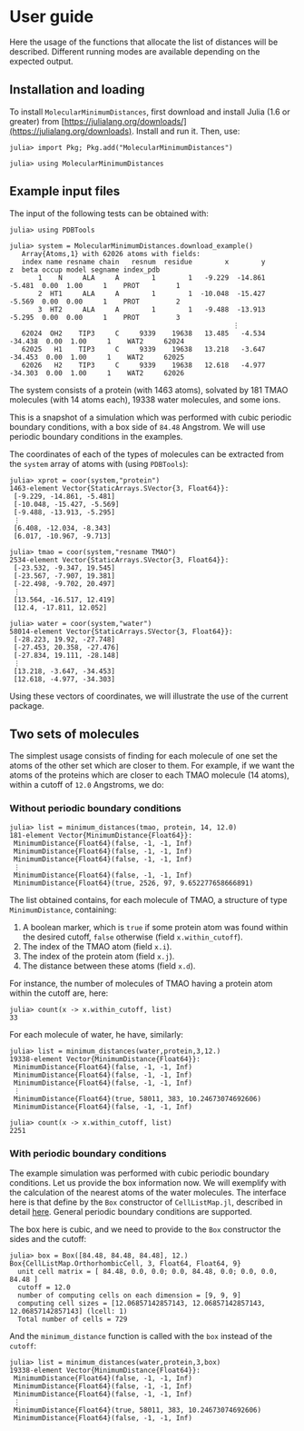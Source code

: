 # User guide

Here the usage of the functions that allocate the list of distances will be described. Different running modes are available depending on the expected output.

## Installation and loading

To install `MolecularMinimumDistances`, first download and install Julia (1.6 or greater) from [https://julialang.org/downloads/](https://julialang.org/downloads). Install and run it. Then, use:

```julia-repl
julia> import Pkg; Pkg.add("MolecularMinimumDistances")

julia> using MolecularMinimumDistances
```

## Example input files

The input of the following tests can be obtained with:

```julia-repl
julia> using PDBTools

julia> system = MolecularMinimumDistances.download_example() 
   Array{Atoms,1} with 62026 atoms with fields:
   index name resname chain   resnum  residue        x        y        z  beta occup model segname index_pdb
       1    N     ALA     A        1        1   -9.229  -14.861   -5.481  0.00  1.00     1    PROT         1
       2  HT1     ALA     A        1        1  -10.048  -15.427   -5.569  0.00  0.00     1    PROT         2
       3  HT2     ALA     A        1        1   -9.488  -13.913   -5.295  0.00  0.00     1    PROT         3
                                                       ⋮ 
   62024  OH2    TIP3     C     9339    19638   13.485   -4.534  -34.438  0.00  1.00     1    WAT2     62024
   62025   H1    TIP3     C     9339    19638   13.218   -3.647  -34.453  0.00  1.00     1    WAT2     62025
   62026   H2    TIP3     C     9339    19638   12.618   -4.977  -34.303  0.00  1.00     1    WAT2     62026

```
The system consists of a protein (with 1463 atoms), solvated by 181 TMAO molecules (with 14 atoms each), 19338 water molecules, and some ions. 

This is a snapshot of a simulation which was performed with cubic periodic boundary conditions, with a box side of `84.48` Angstrom. We will use periodic boundary conditions in the examples. 

The coordinates of each of the types of molecules can be extracted from the `system` array of atoms with (using `PDBTools`):

```julia-repl
julia> xprot = coor(system,"protein")
1463-element Vector{StaticArrays.SVector{3, Float64}}:
 [-9.229, -14.861, -5.481]
 [-10.048, -15.427, -5.569]
 [-9.488, -13.913, -5.295]
 ⋮
 [6.408, -12.034, -8.343]
 [6.017, -10.967, -9.713]

julia> tmao = coor(system,"resname TMAO")
2534-element Vector{StaticArrays.SVector{3, Float64}}:
 [-23.532, -9.347, 19.545]
 [-23.567, -7.907, 19.381]
 [-22.498, -9.702, 20.497]
 ⋮
 [13.564, -16.517, 12.419]
 [12.4, -17.811, 12.052]

julia> water = coor(system,"water")
58014-element Vector{StaticArrays.SVector{3, Float64}}:
 [-28.223, 19.92, -27.748]
 [-27.453, 20.358, -27.476]
 [-27.834, 19.111, -28.148]
 ⋮
 [13.218, -3.647, -34.453]
 [12.618, -4.977, -34.303]
```

Using these vectors of coordinates, we will illustrate the use of the current package.

## Two sets of molecules

The simplest usage consists of finding for each molecule of one set the atoms of the other set which are closer to them. For example, if we want the atoms of the proteins which are closer to each TMAO molecule (14 atoms), within a cutoff of `12.0` Angstroms, we do:

### Without periodic boundary conditions

```julia-repl
julia> list = minimum_distances(tmao, protein, 14, 12.0)
181-element Vector{MinimumDistance{Float64}}:
 MinimumDistance{Float64}(false, -1, -1, Inf)
 MinimumDistance{Float64}(false, -1, -1, Inf)
 MinimumDistance{Float64}(false, -1, -1, Inf)
 ⋮
 MinimumDistance{Float64}(false, -1, -1, Inf)
 MinimumDistance{Float64}(true, 2526, 97, 9.652277658666891)
```

The list obtained contains, for each molecule of TMAO, a structure of type `MinimumDistance`, containing:
1. A boolean marker, which is `true` if some protein atom was found within the desired cutoff, `false` otherwise (field `x.within_cutoff`).
2. The index of the TMAO atom (field `x.i`).
3. The index of the protein atom (field `x.j`).
4. The distance between these atoms (field `x.d`).

For instance, the number of molecules of TMAO having a protein atom within the cutoff are, here:
```julia-repl
julia> count(x -> x.within_cutoff, list)
33
```

For each molecule of water, he have, similarly:

```julia-repl
julia> list = minimum_distances(water,protein,3,12.)
19338-element Vector{MinimumDistance{Float64}}:
 MinimumDistance{Float64}(false, -1, -1, Inf)
 MinimumDistance{Float64}(false, -1, -1, Inf)
 MinimumDistance{Float64}(false, -1, -1, Inf)
 ⋮
 MinimumDistance{Float64}(true, 58011, 383, 10.24673074692606)
 MinimumDistance{Float64}(false, -1, -1, Inf)

julia> count(x -> x.within_cutoff, list)
2251
```

### With periodic boundary conditions

The example simulation was performed with cubic periodic boundary conditions. Let us provide the box information now. We will exemplify with the calculation of the nearest atoms of the water molecules. The interface here is that define by the `Box` constructor of `CellListMap.jl`, described in detail [here](https://m3g.github.io/CellListMap.jl/stable/pbc/). General periodic boundary conditions are supported. 

The box here is cubic, and we need to provide to the `Box` constructor the sides and the cutoff:

```julia-repl
julia> box = Box([84.48, 84.48, 84.48], 12.)
Box{CellListMap.OrthorhombicCell, 3, Float64, Float64, 9}
  unit cell matrix = [ 84.48, 0.0, 0.0; 0.0, 84.48, 0.0; 0.0, 0.0, 84.48 ]
  cutoff = 12.0
  number of computing cells on each dimension = [9, 9, 9]
  computing cell sizes = [12.06857142857143, 12.06857142857143, 12.06857142857143] (lcell: 1)
  Total number of cells = 729
```

And the `minimum_distance` function is called with the `box` instead of the `cutoff`:

```julia-repl
julia> list = minimum_distances(water,protein,3,box)
19338-element Vector{MinimumDistance{Float64}}:
 MinimumDistance{Float64}(false, -1, -1, Inf)
 MinimumDistance{Float64}(false, -1, -1, Inf)
 MinimumDistance{Float64}(false, -1, -1, Inf)
 ⋮
 MinimumDistance{Float64}(true, 58011, 383, 10.24673074692606)
 MinimumDistance{Float64}(false, -1, -1, Inf)
```








